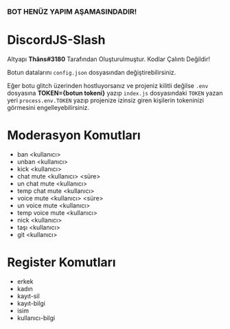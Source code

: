 ### BOT HENÜZ YAPIM AŞAMASINDADIR!


# DiscordJS-Slash

Altyapı  **Thâns#3180**  Tarafından Oluşturulmuştur. Kodlar Çalıntı Değildir!

Botun datalarını `config.json` dosyasından değiştirebilirsiniz.

Eğer botu glitch üzerinden hostluyorsanız ve projeniz kilitli değilse `.env` dosyasına **TOKEN={botun tokeni}** yazıp `index.js` dosyasındaki `TOKEN` yazan yeri `process.env.TOKEN` yazıp projenize izinsiz giren kişilerin tokeninizi görmesini engelleyebilirsiniz.

# Moderasyon Komutları
- ban <kullanıcı> <sebep>
- unban <kullanıcı>
- kick <kullanıcı> <sebep>
- chat mute <kullanıcı> <süre> <sebep>
- un chat mute <kullanıcı>
- temp chat mute <kullanıcı> <sebep>
- voice mute <kullanıcı> <süre> <sebep>
- un voice mute <kullanıcı>
- temp voice mute <kullanıcı> <sebep>
- nick <kullanıcı> <isim>
- taşı <kullanıcı> <kanal>
- git <kullanıcı>

# Register Komutları
- erkek
- kadın
- kayıt-sil
- kayıt-bilgi
- isim
- kullanıcı-bilgi
